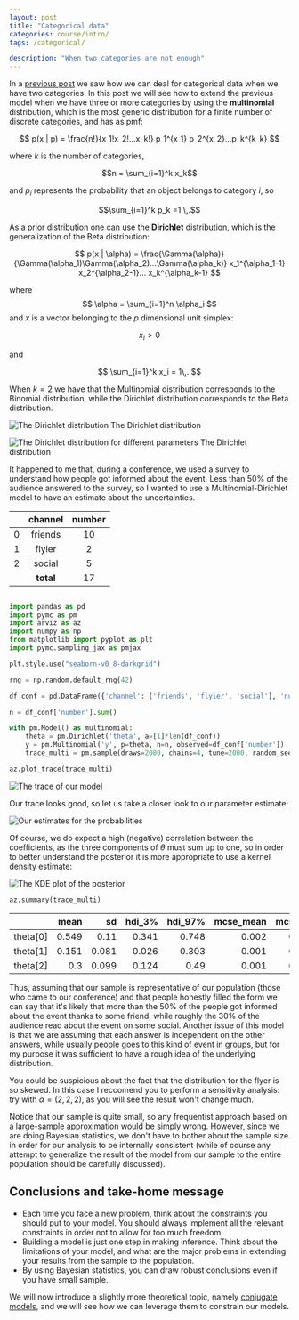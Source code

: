 ```yaml
---
layout: post
title: "Categorical data"
categories: course/intro/
tags: /categorical/

description: "When two categories are not enough"
---
```


In a [previous post](/count/) we saw how we can deal for categorical data when we have two categories.
In this post we will see how to extend the previous model when we have three or more categories
by using the **multinomial** distribution, which is the most generic distribution for a finite number of discrete categories,
and has as pmf:

$$
p(x | p) = \frac{n!}{x_1!x_2!...x_k!} p_1^{x_1} p_2^{x_2}...p_k^{k_k}
$$

where $k$ is the number of categories, 

$$n = \sum_{i=1}^k x_k$$

and $p_i$ represents the probability that an object belongs to category $i$, so

$$\sum_{i=1}^k p_k =1 \,.$$

As a prior distribution one can use the **Dirichlet** distribution, which is the generalization of the Beta distribution:

$$
p(x | \alpha) = \frac{\Gamma(\alpha)}{\Gamma(\alpha_1)\Gamma(\alpha_2)...\Gamma(\alpha_k)} x_1^{\alpha_1-1} x_2^{\alpha_2-1}... x_k^{\alpha_k-1}
$$

where
$$
\alpha = \sum_{i=1}^n \alpha_i
$$
and $x$ is a vector belonging to the $p$ dimensional unit simplex:


$$
x_i > 0
$$

and 

$$
\sum_{i=1}^k x_i = 1\,.
$$

When $k=2$ we have that the Multinomial distribution corresponds to the Binomial distribution,
while the Dirichlet distribution corresponds to the Beta distribution.

![The Dirichlet distribution](/docs/assets/images/multinomial/Dirichlet.png) The Dirichlet distribution

![The Dirichlet distribution for different parameters](/docs/assets/images/multinomial/Dirichlet1.png) The Dirichlet distribution

It happened to me that, during a conference, we used a survey to understand how people got informed about the event.
Less than 50% of the audience answered to the survey, so I wanted to use a Multinomial-Dirichlet model to have an estimate about the uncertainties.

|    | channel   |   number |
|---:|:----------:|:---------:|
|  0 | friends   |       10 |
|  1 | flyier    |        2 |
|  2 | social    |        5 |
|    | **total**   |       17 |

```python

import pandas as pd
import pymc as pm
import arviz as az
import numpy as np
from matplotlib import pyplot as plt
import pymc.sampling_jax as pmjax

plt.style.use("seaborn-v0_8-darkgrid")

rng = np.random.default_rng(42)

df_conf = pd.DataFrame({'channel': ['friends', 'flyier', 'social'], 'number': [10, 2, 5]})

n = df_conf['number'].sum()

with pm.Model() as multinomial:
    theta = pm.Dirichlet('theta', a=[1]*len(df_conf))
    y = pm.Multinomial('y', p=theta, n=n, observed=df_conf['number'])
    trace_multi = pm.sample(draws=2000, chains=4, tune=2000, random_seed=rng)

az.plot_trace(trace_multi)
```

![The trace of our model](/docs/assets/images/multinomial/dirmulti_trace.png)

Our trace looks good, so let us take a closer look to our parameter estimate:

![Our estimates for the probabilities](/docs/assets/images/multinomial/forest.png)

Of course, we do expect a high (negative) correlation between the coefficients, as the three components of $\theta$ must sum up to one,
so in order to better understand the posterior it is more appropriate to use a kernel density estimate:

![The KDE plot of the posterior](/docs/assets/images/multinomial/kde_plot.png)

```python
az.summary(trace_multi)
```

|          |   mean |    sd |   hdi_3% |   hdi_97% |   mcse_mean |   mcse_sd |   ess_bulk |   ess_tail |   r_hat |
|:---------|-------:|------:|---------:|----------:|------------:|----------:|-----------:|-----------:|--------:|
| theta[0] |  0.549 | 0.11  |    0.341 |     0.748 |       0.002 |     0.001 |       4271 |       4599 |       1 |
| theta[1] |  0.151 | 0.081 |    0.026 |     0.303 |       0.001 |     0.001 |       3254 |       3801 |       1 |
| theta[2] |  0.3   | 0.099 |    0.124 |     0.49  |       0.001 |     0.001 |       7308 |       6200 |       1 |

Thus, assuming that our sample is representative of our population (those who came to our conference)
and that people honestly filled the form we can say that it's likely that
more than the 50% of the people got informed about the event thanks to some friend, while roughly the 30% 
of the audience read about the event on some social.
Another issue of this model is that we are assuming that each answer is independent on the other answers,
while usually people goes to this kind of event in groups, but for my purpose it was sufficient
to have a rough idea of the underlying distribution.

You could be suspicious about the fact that the distribution for the flyer is so skewed.
In this case I reccomend you to perform a sensitivity analysis: try with $\alpha = (2, 2, 2)$,
as you will see the result won't change much.

Notice that our sample is quite small, so any frequentist approach based on a
large-sample approximation would be simply wrong.
However, since we are doing Bayesian statistics, we don't have to bother about
the sample size in order for our analysis to be internally consistent
(while of course any attempt to generalize
the result of the model from our sample to the entire population
should be carefully discussed).

## Conclusions and take-home message
- Each time you face a new problem, think about the constraints you should put to your model. You should always implement all the relevant constraints in order not to allow for too much freedom.
- Building a model is just one step in making inference. Think about the limitations of your model, and what are the major problems in extending your results from the sample to the population.
- By using Bayesian statistics, you can draw robust conclusions even if you have small sample.

We will now introduce a slightly more theoretical topic, namely
[conjugate models](/conjugate/),
and we will see how we can leverage them
to constrain our models.
